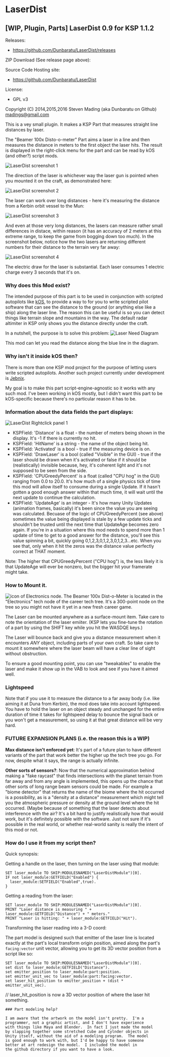 LaserDist
=========

[WIP, Plugin, Parts] LaserDist 0.9 for KSP 1.1.2
------------------------------------------------

Releases:

* https://github.com/Dunbaratu/LaserDist/releases

ZIP Download (See release page above):

Source Code Hosting site:

* https://github.com/Dunbaratu/LaserDist

License:

* GPL v3

Copyright (C) 2014,2015,2016 Steven Mading (aka Dunbaratu on Github)
madings@gmail.com


This is a vey small plugin.  It makes a KSP Part that
measures straight line distances by laser.

The "Beamer 100x Disto-o-meter" Part aims a laser in a line
and then measures the distance in meters to the first object
the laser hits.  The result is displayed in the right-click
menu for the part and can be read by kOS (and other?) script
mods.

![LaserDist screenshot 1](readme_screenshot1.png)

The direction of the laser is whichever way the laser gun is
pointed when you mounted it on the craft, as demonstrated here:

![LaserDist screenshot 2](readme_screenshot2.png)

The laser can work over long distances - here it's measuring the
distance from a Kerbin orbit vessel to the Mun:

![LaserDist screenshot 3](readme_screenshot3.png)

And even at those very long distances, the lasers can measure
rather small differences in distace, within reason (it has
an accuracy of 2 meters at this extreme range, to keep the
game from bogging down too much).  In the screenshot below,
notice how the two lasers are returning different numbers for
their distance to the terrain very far away:

![LaserDist screenshot 4](readme_screenshot4.png)


The electric draw for the laser is substantial.  Each laser consumes
1 electric charge every 3 seconds that it's on.


### Why does this Mod exist?

The intended purpose of this part is to be used in conjunction with
scripted autopilots like [kOS](https://github.com/KSP-KOS/KOS/releases), to
provide a way to for you to write scripted pilot software that can
see the distance to the ground (or anything else like a ship) along
the laser line.  The reason this can be useful is so you can detect
things like terrain slope and mountains in the way.  The default
radar altimiter in KSP only shows you the distance directly under
the craft.

In a nutshell, the purpose is to solve this problem:
![Laser Need Diagram](laser_need.png)

This mod can let you read the distance along the blue line in the diagram.

### Why isn't it inside kOS then?

There is more than one KSP mod project for the purpose of letting
users write scripted autopilots.  Another such project currently under
development is [Jebnix](https://github.com/griderd/Jebnix).

My goal is to make this part script-engine-agnostic so it works with
any such mod.  I've been working in kOS mostly, but I didn't want this
part to be kOS-specific because there's no particular reason it has
to be.

### Information about the data fields the part displays:

![LaserDist Rightclick panel 1](rightpanel.png)

* KSPField: 'Distance' is a float - the number of meters being shown in the display.  It's -1 if there is currently no hit.
* KSPField: 'HitName' is a string - the name of the object being hit.
* KSPField: 'Activated' is a bool - true if the measuring device is on. 
* KSPField: 'DrawLaser' is a bool (called "Visible" in the GUI) - true if the laser should be drawn when it's activated or false if it should be (realistically) invisible because, hey, it's coherent light and it's not supposed to be seen from the side.
* KSPField: 'CPUGreedyPercent' is a float (called "CPU hog" in the GUI) ranging from 0.0 to 20.0.  It's how much of a single physics tick of time this mod will allow itself to consume during a single Update.  If it hasn't gotten a good enough answer within that much time, it will wait until the next update to continue the calculation.
* KSPField: 'UpdateAge' is an integer - It's how many Unity Updates (animation frames, basically) it's been since the value you are seeing was calculated.  Becuase of the logic of CPUGreedyPercent (see above) sometimes the value being displayed is stale by a few update ticks and shouldn't be trusted until the next time that UpdateAge becomes zero again.  If you're in a situation where this mod needs to spend more than 1 update of time to get to a good answer for the distance, you'll see this value spinning a bit, quickly going 0,1,2,3,0,1,2,3,0,1,2,3...etc.  When you see that, only when it hit the zeros was the distance value perfectly correct at THAT moment.

Note: The higher that CPUGreedyPercent ("CPU hog") is, the less likely it is that UpdateAge will ever be nonzero, but the bigger hit your framerate might take.

### How to Mount it.

![icon of Electronics node](http://wiki.kerbalspaceprogram.com/w/images/d/dd/Electronics.png). The Beamer 100x Dist-o-Meter is located in the "Electronics" tech node of the career tech tree. It's a 300-point node on the tree so you might not have it yet in a new fresh career game.

The Laser can be mounted anywhere as a surface-mount item.  Take care to
note the orientation of the laser emiiter.  (KSP lets you fine-tune
the rotation of a part by using the SHIFT key while you hit the WASDQE
keys.)

The Laser will bounce back and give you a distance measurement when
it encounters *ANY* object, including parts of your own craft.  So
take care to mount it somewhere where the laser beam will have a clear
line of sight without obstruction. 

To ensure a good mounting point, you can use "tweakables" to enable the
laser and make it show up in the VAB to look and see if you have it aimed
well.

### Lightspeed 

Note that if you use it to measure the distance to a far away body (i.e.
like aiming it at Duna from Kerbin), the mod does take into account
lightspeed.  You have to hold the laser on an object steady and unchanged
for the entire duration of time it takes for lightspeed delay to
bounce the signal back or you won't get a measurement, so using it at that
great distance will be very hard.

### FUTURE EXPANSION PLANS (i.e. the reason this is a WIP)

**Max distance isn't enforced yet**:  It's part of a future plan
to have different variants of the part that work better the
higher up the tech tree you go.  For now, despite what it says,
the range is actually infinite.

**Other sorts of sensors?**:  Now that the numerical approximation behind
making a "fake raycast" that finds intersections with the planet terrain
from far away and from any angle is implemented, this opens up the
chance that other sorts of long range beam sensors could be made.
For example a "biome detector" that returns the name of the biome
where the hit occurred is a possibility, as is a "density at a distance"
measurement which might tell you the atmospheric pressure or density
at the ground level where the hit occurred.  (Maybe because of something
that the laser detects about interference with the air?  It's a bit
hard to justify realistically how that would work, but it's definitely
possible with the software.  Just not sure if it's possible in the 
real world, or whether real-world sanity is really the intent
of this mod or not.

### How do I use it from my script then?

Quick synopsis:

Getting a handle on the laser, then turning on the laser using that module:
```
SET laser_module TO SHIP:MODULESNAMED("LaserDistModule")[0].
IF not laser_module:GETFIELD("Enabled") {
  laser_module:SETFIELD("Enabled",true).
}
```
Getting a reading from the laser:
```
SET laser_module TO SHIP:MODULESNAMED("LaserDistModule")[0].
PRINT "Laser distance is measuring " + laser_module:GETFIELD("Distance") + " meters."
PRINT "Laser is hitting: " + laser_module:GETFIELD("Hit").
```
Transforming the laser reading into a 3-D coord:

The part model is designed such that emitter of the laser line is located exactly
at the part's local transform origin position, aimed along the part's
``facing:vector`` unit vector, allowing you to get its 3D vector position from
a script like so:

```
SET laser_module TO SHIP:MODULESNAMED("LaserDistModule")[0].
set dist to laser_module:GETFIELD("Distance").
set emitter_position to laser_module:part:position.
set emitter_unit_vec to laser_module:part:facing:vector.
set laser_hit_position to emitter_position + (dist * emitter_unit_vec).
```
// laser_hit_position is now a 3D vector position of where the laser hit something.

```
### Part modeling help?

I am aware that the artwork on the model isn't pretty.  I'm a 
programmer, not a graphic artist, and I don't have experience
with things like Maya and Blender.  In fact I just made the model
by slapping together some stretched Cube and Cylnder objects in
Unity itself, without the aid of a modeling program.  The model
is good enough to work with, but I'd be happy to have someone
better at art redesign the model.  I included the model in
the github directory if you want to have a look.



